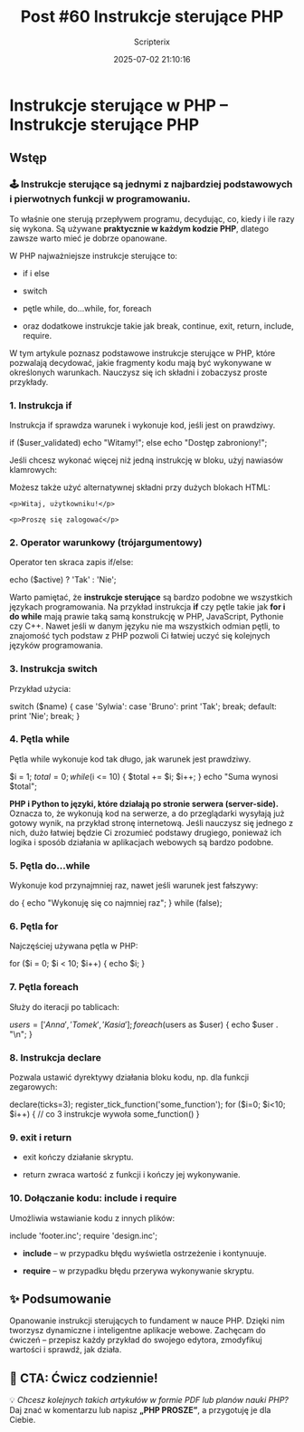 ﻿---
title: "Post #60 Instrukcje sterujące PHP"
date: 2025-07-02 21:10:16
author: Scripterix
slug: post-60-instrukcje-sterujace-php
post_id: 1308
categories:
  - "Coding Corner"
  - "Wyzwanie"
tags:
  - "php"
  - "POST"
  - "programming"
  - "python"
original_url: "https://opengateweb.com/posts/post-60-instrukcje-sterujace-php/"
---

# Instrukcje sterujące w PHP – Instrukcje sterujące PHP

## Wstęp

### **🕹️** **Instrukcje sterujące są jednymi z najbardziej podstawowych i pierwotnych funkcji w programowaniu.**

To właśnie one sterują przepływem programu, decydując, co, kiedy i ile razy się wykona. Są używane **praktycznie w każdym kodzie PHP**, dlatego zawsze warto mieć je dobrze opanowane.

W PHP najważniejsze instrukcje sterujące to:

- if i else

- switch

- pętle while, do...while, for, foreach

- oraz dodatkowe instrukcje takie jak break, continue, exit, return, include, require.

W tym artykule poznasz podstawowe instrukcje sterujące w PHP, które pozwalają decydować, jakie fragmenty kodu mają być wykonywane w określonych warunkach. Nauczysz się ich składni i zobaczysz proste przykłady.

### **1. Instrukcja if**

Instrukcja if sprawdza warunek i wykonuje kod, jeśli jest on prawdziwy.

if ($user_validated)
    echo "Witamy!";
else
    echo "Dostęp zabroniony!";

Jeśli chcesz wykonać więcej niż jedną instrukcję w bloku, użyj nawiasów klamrowych:

Możesz także użyć alternatywnej składni przy dużych blokach HTML:

<?php if ($user_validated): ?>
    <p>Witaj, użytkowniku!</p>
<?php else: ?>
    <p>Proszę się zalogować</p>
<?php endif; ?>

### **2. Operator warunkowy (trójargumentowy)**

Operator ten skraca zapis if/else:

echo ($active) ? 'Tak' : 'Nie';

Warto pamiętać, że **instrukcje sterujące** są bardzo podobne we wszystkich językach programowania. Na przykład instrukcja **if** czy pętle takie jak **for i do while** mają prawie taką samą konstrukcję w PHP, JavaScript, Pythonie czy C++. Nawet jeśli w danym języku nie ma wszystkich odmian pętli, to znajomość tych podstaw z PHP pozwoli Ci łatwiej uczyć się kolejnych języków programowania.

### **3. Instrukcja switch**

Przykład użycia:

switch ($name) {
    case 'Sylwia':
    case 'Bruno':
        print 'Tak';
        break;
    default:
        print 'Nie';
        break;
}

### **4. Pętla while**

Pętla while wykonuje kod tak długo, jak warunek jest prawdziwy.

$i = 1;
$total = 0;
while ($i <= 10) {
    $total += $i;
    $i++;
}
echo "Suma wynosi $total";

**PHP i Python to języki, które działają po stronie serwera (server-side).** Oznacza to, że wykonują kod na serwerze, a do przeglądarki wysyłają już gotowy wynik, na przykład stronę internetową. Jeśli nauczysz się jednego z nich, dużo łatwiej będzie Ci zrozumieć podstawy drugiego, ponieważ ich logika i sposób działania w aplikacjach webowych są bardzo podobne.

### **5. Pętla do...while**

Wykonuje kod przynajmniej raz, nawet jeśli warunek jest fałszywy:

do {
    echo "Wykonuję się co najmniej raz";
} while (false);

### **6. Pętla for**

Najczęściej używana pętla w PHP:

for ($i = 0; $i < 10; $i++) {
    echo $i;
}

### **7. Pętla foreach**

Służy do iteracji po tablicach:

$users = ['Anna', 'Tomek', 'Kasia'];
foreach ($users as $user) {
    echo $user . "\n";
}

### **8. Instrukcja declare**

Pozwala ustawić dyrektywy działania bloku kodu, np. dla funkcji zegarowych:

declare(ticks=3);
register_tick_function('some_function');
for ($i=0; $i<10; $i++) {
    // co 3 instrukcje wywoła some_function()
}

### **9. exit i return**

- exit kończy działanie skryptu.

- return zwraca wartość z funkcji i kończy jej wykonywanie.

### **10. Dołączanie kodu: include i require**

Umożliwia wstawianie kodu z innych plików:

include 'footer.inc';
require 'design.inc';

- **include** – w przypadku błędu wyświetla ostrzeżenie i kontynuuje.

- **require** – w przypadku błędu przerywa wykonywanie skryptu.

## ✨ **Podsumowanie**

Opanowanie instrukcji sterujących to fundament w nauce PHP. Dzięki nim tworzysz dynamiczne i inteligentne aplikacje webowe. Zachęcam do ćwiczeń – przepisz każdy przykład do swojego edytora, zmodyfikuj wartości i sprawdź, jak działa.

## 🚀 **CTA: Ćwicz codziennie!**

💡 *Chcesz kolejnych takich artykułów w formie PDF lub planów nauki PHP?*  Daj znać w komentarzu lub napisz **„PHP PROSZE”**, a przygotuję je dla Ciebie.
